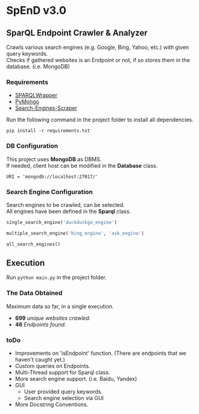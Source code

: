 # SpEnD v3.0
## SparQL Endpoint Crawler & Analyzer

Crawls various search engines (e.g. Google, Bing, Yahoo, etc.) with given query keywords.  
Checks if gathered websites is an Endpoint or not, if so stores them in the database. (i.e. MongoDB)


### Requirements
- [SPARQLWrapper](https://github.com/RDFLib/sparqlwrapper)
- [PyMongo](https://github.com/mongodb/mongo-python-driver)
- [Search-Engines-Scraper](https://github.com/tasos-py/Search-Engines-Scraper)

Run the following command in the project folder to install all dependencies.

`pip install -r requirements.txt`

### DB Configuration
This project uses **MongoDB** as DBMS.  
If needed, client host can be modified in the **Database** class.

`URI = 'mongodb://localhost:27017/'`

### Search Engine Configuration
Search engines to be crawled, can be selected.  
All engines have been defined in the **Sparql** class.
```python
single_search_engine('duckduckgo_engine')

multiple_search_engine('bing_engine', 'ask_engine')

all_search_engines()
```

## Execution
Run `python main.py` in the project folder.

### The Data Obtained
Maximum data so far, in a single execution.
- **699** _unique websites crawled._
- **46** _Endpoints found._

### toDo
- Improvements on 'isEndpoint' function. (There are endpoints that we haven't caught yet.)
- Custom queries on Endpoints.
- Multi-Thread support for Sparql class.
- More search engine support. (i.e. Baidu, Yandex)
- GUI
    - User provided query keywords.
    - Search engine selection via GUI
- More Docstring Conventions.
